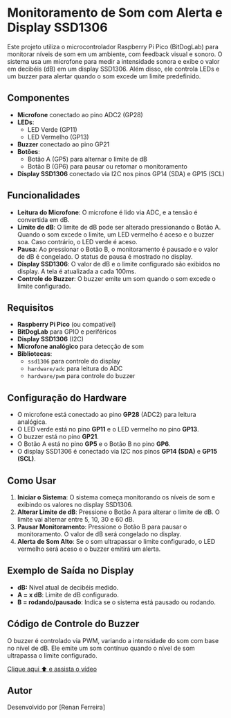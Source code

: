 # Monitoramento de Som com Alerta e Display SSD1306

Este projeto utiliza o microcontrolador Raspberry Pi Pico (BitDogLab) para monitorar níveis de som em um ambiente, com feedback visual e sonoro. O sistema usa um microfone para medir a intensidade sonora e exibe o valor em decibéis (dB) em um display SSD1306. Além disso, ele controla LEDs e um buzzer para alertar quando o som excede um limite predefinido.

## Componentes
- **Microfone** conectado ao pino ADC2 (GP28)
- **LEDs**:
  - LED Verde (GP11)
  - LED Vermelho (GP13)
- **Buzzer** conectado ao pino GP21
- **Botões**:
  - Botão A (GP5) para alternar o limite de dB
  - Botão B (GP6) para pausar ou retomar o monitoramento
- **Display SSD1306** conectado via I2C nos pinos GP14 (SDA) e GP15 (SCL)

## Funcionalidades
- **Leitura do Microfone**: O microfone é lido via ADC, e a tensão é convertida em dB.
- **Limite de dB**: O limite de dB pode ser alterado pressionando o Botão A. Quando o som excede o limite, um LED vermelho é aceso e o buzzer soa. Caso contrário, o LED verde é aceso.
- **Pausa**: Ao pressionar o Botão B, o monitoramento é pausado e o valor de dB é congelado. O status de pausa é mostrado no display.
- **Display SSD1306**: O valor de dB e o limite configurado são exibidos no display. A tela é atualizada a cada 100ms.
- **Controle do Buzzer**: O buzzer emite um som quando o som excede o limite configurado.

## Requisitos
- **Raspberry Pi Pico** (ou compatível)
- **BitDogLab** para GPIO e periféricos
- **Display SSD1306** (I2C)
- **Microfone analógico** para detecção de som
- **Bibliotecas**:
  - `ssd1306` para controle do display
  - `hardware/adc` para leitura do ADC
  - `hardware/pwm` para controle do buzzer

## Configuração do Hardware
- O microfone está conectado ao pino **GP28** (ADC2) para leitura analógica.
- O LED verde está no pino **GP11** e o LED vermelho no pino **GP13**.
- O buzzer está no pino **GP21**.
- O Botão A está no pino **GP5** e o Botão B no pino **GP6**.
- O display SSD1306 é conectado via I2C nos pinos **GP14 (SDA)** e **GP15 (SCL)**.

## Como Usar
1. **Iniciar o Sistema**: O sistema começa monitorando os níveis de som e exibindo os valores no display SSD1306.
2. **Alterar Limite de dB**: Pressione o Botão A para alterar o limite de dB. O limite vai alternar entre 5, 10, 30 e 60 dB.
3. **Pausar Monitoramento**: Pressione o Botão B para pausar o monitoramento. O valor de dB será congelado no display.
4. **Alerta de Som Alto**: Se o som ultrapassar o limite configurado, o LED vermelho será aceso e o buzzer emitirá um alerta.

## Exemplo de Saída no Display
- **dB:** Nível atual de decibéis medido.
- **A = x dB**: Limite de dB configurado.
- **B = rodando/pausado**: Indica se o sistema está pausado ou rodando.

## Código de Controle do Buzzer
O buzzer é controlado via PWM, variando a intensidade do som com base no nível de dB. Ele emite um som contínuo quando o nível de som ultrapassa o limite configurado.


[Clique aqui ⬆️ e assista o vídeo](https://youtu.be/UfRHBw8rvcU)


## Autor
Desenvolvido por [Renan Ferreira]
